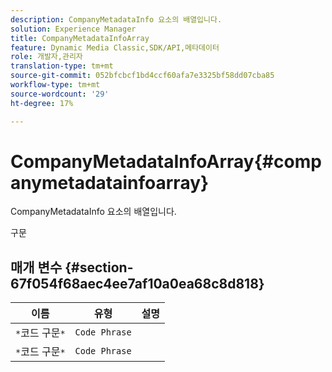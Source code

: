 ```yaml
---
description: CompanyMetadataInfo 요소의 배열입니다.
solution: Experience Manager
title: CompanyMetadataInfoArray
feature: Dynamic Media Classic,SDK/API,메타데이터
role: 개발자,관리자
translation-type: tm+mt
source-git-commit: 052bfcbcf1bd4ccf60afa7e3325bf58dd07cba85
workflow-type: tm+mt
source-wordcount: '29'
ht-degree: 17%

---
```



# CompanyMetadataInfoArray{#companymetadatainfoarray}

CompanyMetadataInfo 요소의 배열입니다.

구문

## 매개 변수 {#section-67f054f68aec4ee7af10a0ea68c8d818}

| 이름 | 유형 | 설명 |
|---|---|---|
| `*`코드 구문`*` | `Code Phrase` |  |
| `*`코드 구문`*` | `Code Phrase` |  |

